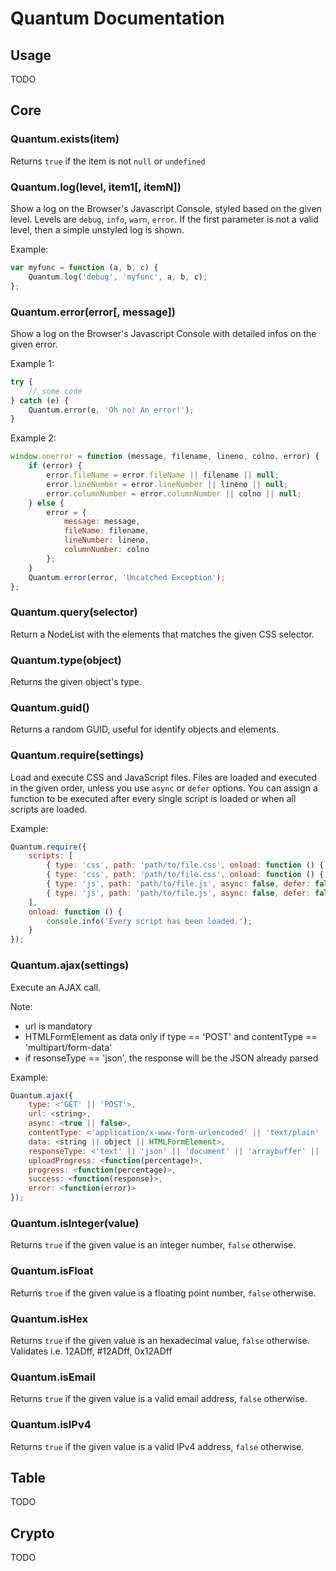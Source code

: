 # Quantum Documentation

## Usage

TODO

## Core

### Quantum.exists(item)

Returns `true` if the item is not `null` or `undefined`

### Quantum.log(level, item1[, itemN])

Show a log on the Browser's Javascript Console, styled based on the given level. Levels are `debug`, `info`, `warn`, `error`. If the first parameter is not a valid level, then a simple unstyled log is shown.

Example:

```js
var myfunc = function (a, b, c) {
	Quantum.log('debug', 'myfunc', a, b, c);
};
```

### Quantum.error(error[, message])

Show a log on the Browser's Javascript Console with detailed infos on the given error.

Example 1:

```js
try {
	// some code
} catch (e) {
	Quantum.error(e, 'Oh no! An error!');
}
```

Example 2:

```js
window.onerror = function (message, filename, lineno, colno, error) {
	if (error) {
		error.fileName = error.fileName || filename || null;
		error.lineNumber = error.lineNumber || lineno || null;
		error.columnNumber = error.columnNumber || colno || null;
	} else {
		error = {
			message: message,
			fileName: filename,
			lineNumber: lineno,
			columnNumber: colno
		};
	}
	Quantum.error(error, 'Uncatched Exception');
};
```

### Quantum.query(selector)

Return a NodeList with the elements that matches the given CSS selector.

### Quantum.type(object)

Returns the given object's type.

### Quantum.guid()

Returns a random GUID, useful for identify objects and elements.

### Quantum.require(settings)

Load and execute CSS and JavaScript files. Files are loaded and executed in the given order, unless you use `async` or `defer` options. You can assign a function to be executed after every single script is loaded or when all scripts are loaded.

Example:

```js
Quantum.require({
	scripts: [
		{ type: 'css', path: 'path/to/file.css', onload: function () { console.info('Script 1 loaded.'); } },
		{ type: 'css', path: 'path/to/file.css', onload: function () { console.info('Script 2 loaded.'); } },
		{ type: 'js', path: 'path/to/file.js', async: false, defer: false, onload: function () { console.info('Script 3 loaded.'); } },
		{ type: 'js', path: 'path/to/file.js', async: false, defer: false, onload: function () { console.info('Script 4 loaded.'); } }
	],
	onload: function () {
		console.info('Every script has been loaded.');
	}
});
```

### Quantum.ajax(settings)

Execute an AJAX call.

Note:

- url is mandatory
- HTMLFormElement as data only if type == 'POST' and contentType == 'multipart/form-data'
- if resonseType == 'json', the response will be the JSON already parsed


Example:

```js
Quantum.ajax({
	type: <'GET' || 'POST'>,
	url: <string>,
	async: <true || false>,
	contentType: <'application/x-www-form-urlencoded' || 'text/plain' || 'multipart/form-data'>,
	data: <string || object || HTMLFormElement>,
	responseType: <'text' || 'json' || 'document' || 'arraybuffer' || 'blob'>,
	uploadProgress: <function(percentage)>,
	progress: <function(percentage)>,
	success: <function(response)>,
	error: <function(error)>
});
```

### Quantum.isInteger(value)

Returns `true` if the given value is an integer number, `false` otherwise.

### Quantum.isFloat

Returns `true` if the given value is a floating point number, `false` otherwise.

### Quantum.isHex

Returns `true` if the given value is an hexadecimal value, `false` otherwise. Validates i.e. 12ADff, #12ADff, 0x12ADff

### Quantum.isEmail

Returns `true` if the given value is a valid email address, `false` otherwise.

### Quantum.isIPv4

Returns `true` if the given value is a valid IPv4 address, `false` otherwise.

## Table

TODO

## Crypto

TODO
